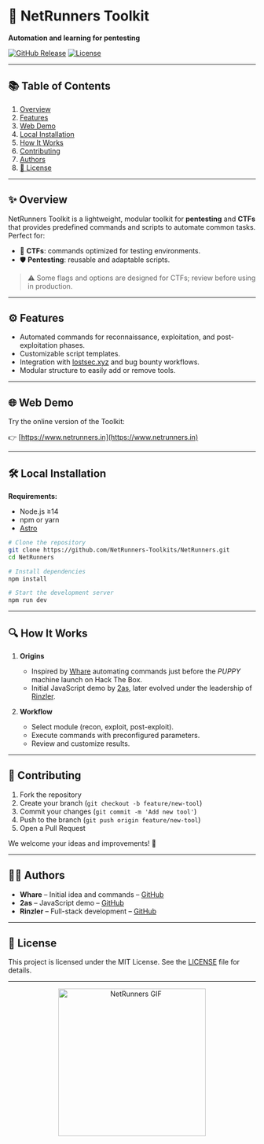 # 🚀 NetRunners Toolkit

**Automation and learning for pentesting**

[![GitHub Release](https://img.shields.io/github/v/release/NetRunners-Toolkits/NetRunners)](https://github.com/NetRunners-Toolkits/NetRunners/releases)
[![License](https://img.shields.io/github/license/NetRunners-Toolkits/NetRunners)](https://github.com/NetRunners-Toolkits/NetRunners/blob/main/LICENSE)

---

## 📚 Table of Contents

1. [Overview](#overview)
2. [Features](#features)
3. [Web Demo](#web-demo)
4. [Local Installation](#local-installation)
5. [How It Works](#how-it-works)
6. [Contributing](#contributing)
7. [Authors](#authors)
8. [📝 License](#license)

---

## ✨ Overview

NetRunners Toolkit is a lightweight, modular toolkit for **pentesting** and **CTFs** that provides predefined commands and scripts to automate common tasks. Perfect for:

* 🚩 **CTFs**: commands optimized for testing environments.
* 🛡️ **Pentesting**: reusable and adaptable scripts.

> ⚠️ Some flags and options are designed for CTFs; review before using in production.

---

## ⚙️ Features

* Automated commands for reconnaissance, exploitation, and post-exploitation phases.
* Customizable script templates.
* Integration with [lostsec.xyz](https://lostsec.xyz/) and bug bounty workflows.
* Modular structure to easily add or remove tools.

---

## 🌐 Web Demo

Try the online version of the Toolkit:

👉 [https://www.netrunners.in](https://www.netrunners.in)

---

## 🛠️ Local Installation

**Requirements:**

* Node.js ≥14
* npm or yarn
* [Astro](https://docs.astro.build/en/install-and-setup/)

```bash
# Clone the repository
git clone https://github.com/NetRunners-Toolkits/NetRunners.git
cd NetRunners

# Install dependencies
npm install

# Start the development server
npm run dev
```

---

## 🔍 How It Works

1. **Origins**

   * Inspired by [Whare](https://github.com/whare1) automating commands just before the *PUPPY* machine launch on Hack The Box.
   * Initial JavaScript demo by [2as](https://github.com/dos4s), later evolved under the leadership of [Rinzler](https://github.com/Marcejr117).

2. **Workflow**

   * Select module (recon, exploit, post-exploit).
   * Execute commands with preconfigured parameters.
   * Review and customize results.

---

## 🤝 Contributing

1. Fork the repository
2. Create your branch (`git checkout -b feature/new-tool`)
3. Commit your changes (`git commit -m 'Add new tool'`)
4. Push to the branch (`git push origin feature/new-tool`)
5. Open a Pull Request

We welcome your ideas and improvements! 🙌

---

## 🧑‍💻 Authors

* **Whare** – Initial idea and commands – [GitHub](https://github.com/whare1)
* **2as** – JavaScript demo – [GitHub](https://github.com/dos4s)
* **Rinzler** – Full-stack development – [GitHub](https://github.com/Marcejr117)

---

## 📝 License

This project is licensed under the MIT License. See the [LICENSE](LICENSE) file for details.

---

<p align="center">
  <img src="https://whare1.netrunners.in/assets/images/netrunner.gif" alt="NetRunners GIF" width="300">
</p>
